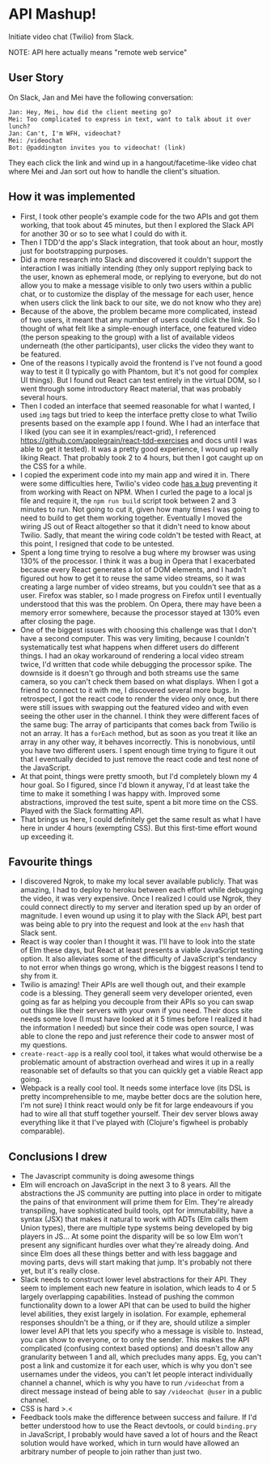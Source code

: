 API Mashup!
===========

Initiate video chat (Twilio) from Slack.

NOTE: API here actually means "remote web service"


User Story
----------

On Slack, Jan and Mei have the following conversation:

```
Jan: Hey, Mei, how did the client meeting go?
Mei: Too complicated to express in text, want to talk about it over lunch?
Jan: Can't, I'm WFH, videochat?
Mei: /videochat
Bot: @paddington invites you to videochat! (link)
```

They each click the link and wind up in a hangout/facetime-like video chat
where Mei and Jan sort out how to handle the client's situation.


How it was implemented
----------------------

* First, I took other people's example code for the two APIs and got them working,
  that took about 45 minutes, but then I explored the Slack API for another 30 or so
  to see what I could do with it.
* Then I TDD'd the app's Slack integration, that took about an hour,
  mostly just for bootstrapping purposes.
* Did a more research into Slack and discovered it couldn't support the interaction
  I was initially intending (they only support replying back to the user, known as
  ephemeral mode, or replying to everyone, but do not allow you to make a message
  visible to only two users within a public chat, or to customize the display of
  the message for each user, hence when users click the link back to our site, we
  do not know who they are)
* Because of the above, the problem became more complicated, instead of two users,
  it meant that any number of users could click the link. So I thought of what
  felt like a simple-enough interface, one featured video (the person speaking to the group)
  with a list of available videos underneath (the other participants), user
  clicks the video they want to be featured.
* One of the reasons I typically avoid the frontend is I've not found a good way
  to test it (I typically go with Phantom, but it's not good for complex UI things).
  But I found out React can test entirely in the virtual DOM, so I went through
  some introductory React material, that was probably several hours.
* Then I coded an interface that seemed reasonable for what I wanted, I used
  `img` tags but tried to keep the interface pretty close to what Twilio presents
  based on the example app I found. Whe I had an interface that I liked (you can
  see it in examples/react-grid), I referenced https://github.com/applegrain/react-tdd-exercises
  and docs until I was able to get it tested). It was a pretty good experience,
  I wound up really liking React. That probably took 2 to 4 hours, but then I got
  caught up on the CSS for a while.
* I copied the experiment code into my main app and wired it in. There were some
  difficulties here, Twilio's video code [has a bug](https://github.com/twilio/twilio-video.js/issues/28)
  preventing it from working with React on NPM. When I curled the page to a local
  js file and require it, the `npm run build` script took between 2 and 3 minutes
  to run. Not going to cut it, given how many times I was going to need to build
  to get them working together. Eventually I moved the wiring JS out of React
  altogether so that it didn't need to know about Twilio. Sadly, that meant
  the wiring code coldn't be tested with React, at this point, I resigned that
  code to be untested.
* Spent a long time trying to resolve a bug where my browser was using 130% of
  the processor. I think it was a bug in Opera that I exacerbated because every
  React generates a lot of DOM elements, and I hadn't figured out how to get it
  to reuse the same video streams, so it was creating a large number of video
  streams, but you couldn't see that as a user. Firefox was stabler, so I made
  progress on Firefox until I eventually understood that this was the problem.
  On Opera, there may have been a memory error somewhere, because the processor
  stayed at 130% even after closing the page.
* One of the biggest issues with choosing this challenge was that I don't have
  a second computer. This was very limiting, because I counldn't systematically
  test what happens when differet users do different things. I had an okay
  workaround of rendering a local video stream twice, I'd written that code while
  debugging the processor spike. The downside is it doesn't go through and both
  streams use the same camera, so you can't check them based on what displays.
  When I got a friend to connect to it with me, I discovered several more bugs.
  In retrospect, I got the react code to render the video only once, but there
  were still issues with swapping out the featured video and with even seeing
  the other user in the channel. I think they were different faces of the same bug:
  The array of participants that comes back from Twilio is not an array. It has
  a `forEach` method, but as soon as you treat it like an array in any other way,
  it behaves incorrectly. This is nonobvious, until you have two different users.
  I spent enough time trying to figure it out that I eventually decided to just
  remove the react code and test none of the JavaScript.
* At that point, things were pretty smooth, but I'd completely blown my 4 hour
  goal. So I figured, since I'd blown it anyway, I'd at least take the time to
  make it something I was happy with. Improved some abstractions, improved the
  test suite, spent a bit more time on the CSS. Played with the Slack formatting API.
* That brings us here, I could definitely get the same result as what
  I have here in under 4 hours (exempting CSS). But this first-time effort wound
  up exceeding it.

Favourite things
----------------

* I discovered Ngrok, to make my local sever available publicly. That was amazing,
  I had to deploy to heroku between each effort while debugging the video, it was
  very expensive. Once I realized I could use Ngrok, they could connect directly
  to my server and iteration sped up by an order of magnitude. I even wound up
  using it to play with the Slack API, best part was being able to pry into the
  request and look at the `env` hash that Slack sent.
* React is way cooler than I thought it was. I'll have to look into the state of Elm
  these days, but React at least presents a viable JavaScript testing option.
  It also alleviates some of the difficulty of JavaScript's tendancy to not error
  when things go wrong, which is the biggest reasons I tend to shy from it.
* Twilio is amazing! Their APIs are well though out, and their example code is
  a blessing. They generall seem very developer oriented, even going as far as
  helping you decouple from their APIs so you can swap out things like their
  servers with your own if you need. Their docs site needs some love (I must have
  looked at it 5 times before I realized it had the information I needed) but
  since their code was open source, I was able to clone the repo and just reference
  their code to answer most of my questions.
* `create-react-app` is a really cool tool, it takes what would otherwise be a
  problematic amount of abstraction overhead and wires it up in a really reasonable
  set of defaults so that you can quickly get a viable React app going.
* Webpack is a really cool tool. It needs some interface love (its DSL is pretty
  incomprehensible to me, maybe better docs are the solution here, I'm not sure)
  I think react would only be fit for large endeavours if you had to wire all
  that stuff together yourself. Their dev server blows away everything like it
  that I've played with (Clojure's figwheel is probably comparable).

Conclusions I drew
------------------

* The Javascript community is doing awesome things
* Elm will encroach on JavaScript in the next 3 to 8 years.
  All the abstractions the JS community are putting into place in order to mitigate
  the pains of that environment will prime them for Elm. They're already transpiling,
  have sophisticated build tools, opt for immutability, have a syntax (JSX) that
  makes it natural to work with ADTs (Elm calls them Union types), there are
  multiple type systems being developed by big players in JS...  At some point
  the disparity will be so low Elm won't present any significant hurdles over
  what they're already doing. And since Elm does all these things better and
  with less baggage and moving parts, devs will start making that jump.
  It's probably not there yet, but it's really close.
* Slack needs to construct lower level abstractions for their API. They seem to
  implement each new feature in isolation, which leads to 4 or 5 largely overlapping
  capabilities. Instead of pushing the common functionality down to a lower API
  that can be used to build the higher level abilities, they exist largely in
  isolation. For example, ephemeral responses shouldn't be a thing, or if they are,
  should utilize a simpler lower level API that lets you specify who a message is visible to.
  Instead, you can show to everyone, or to only the sender. This makes the API
  complicated (confusing context based options) and doesn't allow any granularity
  between 1 and all, which precludes many apps. Eg, you can't post a link and
  customize it for each user, which is why you don't see usernames under the videos,
  you can't let people interact individually channel a channel, which is why you
  have to run `/videochat` from a direct message instead of being able to say
  `/videochat @user` in a public channel.
* CSS is hard >.<
* Feedback tools make the difference between success and failure. If I'd better
  understood how to use the React devtools, or could `binding.pry` in JavaScript,
  I probably would have saved a lot of hours and the React solution would have worked,
  which in turn would have allowed an arbitrary number of people to join rather
  than just two.
